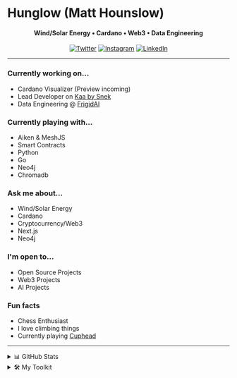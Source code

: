 # Hunglow (Matt Hounslow)

<h4 align="center">Wind/Solar Energy • Cardano • Web3 • Data Engineering</h4>

<p align="center">
    <a href="https://x.com/l0whung" target="_blank"><img alt="Twitter" src="https://img.shields.io/badge/-@l0whung-%231DA1F2?style=flat-square&logo=Twitter&logoColor=white&link=https://x.com/l0whung"></a>
    <a href="https://instagram.com/burritoflavouredkisses" target="_blank"><img alt="Instagram" src="https://img.shields.io/badge/-@burritoflavouredkisses-%23E4405F?style=flat-square&logo=Instagram&logoColor=white&link=https://instagram.com/burritoflavouredkisses"></a>
    <a href="https://www.linkedin.com/in/matthounslow/" target="_blank"><img alt="LinkedIn" src="https://img.shields.io/badge/-@matthounslow-%230077B5?style=flat-square&logo=linkedin&logoColor=white&link=https://www.linkedin.com/in/matthounslow/"></a>
</p>

---

### Currently working on...
- Cardano Visualizer (Preview incoming)
- Lead Developer on [Kaa by Snek](https://www.kaaai.io/)
- Data Engineering @ [FrigidAI](https://frigid.ai/)

### Currently playing with...
- Aiken & MeshJS
- Smart Contracts
- Python
- Go
- Neo4j
- Chromadb

### Ask me about...
- Wind/Solar Energy
- Cardano
- Cryptocurrency/Web3
- Next.js
- Neo4j

### I'm open to...
- Open Source Projects
- Web3 Projects
- AI Projects

### Fun facts
- Chess Enthusiast
- I love climbing things
- Currently playing [Cuphead](https://www.cupheadgame.com/)

---

<details>
<summary>📊 GitHub Stats</summary>
<br>
<p align="center">
    <img alt="Matt's GitHub Stats" src="https://github-readme-stats.vercel.app/api?username=YourGitHubUsername&show_icons=true&hide_border=true&count_private=true&theme=dark" />
</p>
</details>

<details>
<summary>🛠️ My Toolkit</summary>
<br>
<p align="center">
    <img src="https://img.shields.io/badge/-Python-3776AB?style=flat-square&logo=Python&logoColor=white"/>
    <img src="https://img.shields.io/badge/-Go-00ADD8?style=flat-square&logo=Go&logoColor=white"/>
    <img src="https://img.shields.io/badge/-Neo4j-008CC1?style=flat-square&logo=Neo4j&logoColor=white"/>
    <img src="https://img.shields.io/badge/-Next.js-000000?style=flat-square&logo=Next.js&logoColor=white"/>
    <img src="https://img.shields.io/badge/-Cardano-0033AD?style=flat-square&logo=Cardano&logoColor=white"/>
</p>
</details>
